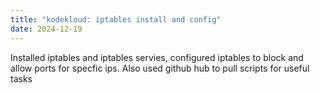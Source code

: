 ```yaml
---
title: "kodekloud: iptables install and config"
date: 2024-12-19
---
```

Installed iptables and iptables servies, configured iptables to block and allow ports for specfic ips. Also used github hub to pull scripts for useful tasks
